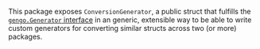 This package exposes `ConversionGenerator`, a public struct that fulfills the [`gengo.Generator` interface](https://github.com/wk8/gengo/blob/b066a9a25752babedcf3225ff19db096d5cf6d6b/generator/generator.go#L89-L189) in an generic, extensible way to be able to write custom generators for converting similar structs across two (or more) packages.
